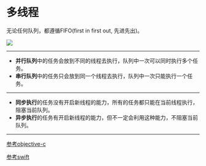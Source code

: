 # 多线程

无论任何队列，都遵循FIFO(first in first out, 先进先出)。

![](https://raw.githubusercontent.com/CocoaDebug/GCD/master/gcd.png)

---

- **并行队列**中的任务会放到不同的线程去执行，队列中一次可以同时执行多个任务。
- **串行队列**中的任务只会放到同一个线程去执行，队列中一次只能执行一个任务。

---

- **同步执行**的任务没有开启新线程的能力，所有的任务都只能在当前线程执行，阻塞当前队列。
- **异步执行**的任务有开启新线程的能力，但不一定会利用这种能力，不阻塞当前队列。

---

[参考objective-c](https://www.jianshu.com/p/0aeb2848780d)

[参考swift](https://www.jianshu.com/p/c81eb052a4a8)